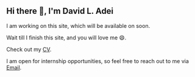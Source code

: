 ## Hi there 👋, I'm David L. Adei

 I am working on this site, which will be available on soon. 

 Wait till I finish this site, and you will love me 😄. 

 Check out my [CV](./cv.pdf).

 I am open for internship opportunities, so feel free to reach out to me via [Email](mailto:lokingdav@gmail.com).
 